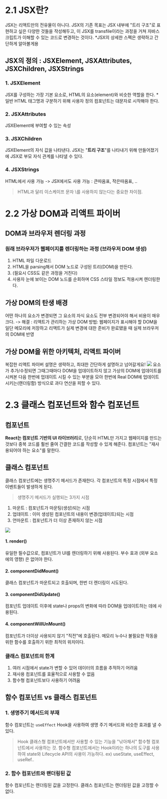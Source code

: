 # 2.1 JSX란?

JSX는 리액트만의 전유물이 아니다.
JSX의 기존 목표는 JSX 내부에 "트리 구조"로 표현하고 싶은 다양한 것들을 작성해두고, 이 JSX를 transfile이라는 과정을 거쳐 자바스크립트가 이해할 수 있는 코드로 변경하는 것이다.
\*JSX의 상세한 스펙은 생략하고 간단하게 알아볼게용

## JSX의 정의 : JSXElement, JSXAttributes, JSXChildren, JSXStrings

### 1. JSXElement

JSX를 구성하는 가장 기본 요소로, HTML의 요소(element)와 비슷한 역할을 한다. \*일반 HTML 태그명과 구분하기 위해 사용자 정의 컴포넌트는 대문자로 시작해야 한다.

### 2. JSXAttributes

JSXElement에 부여할 수 있는 속성

### 3. JSXChildren

JSXElement의 자식 값을 나타낸다. JSX는 "**트리 구조**"를 나타내기 위해 만들어졌기에 JSX로 부모 자식 관계를 나타낼 수 있다.

### 4. JSXStrings

HTML에서 사용 가능 -> JSX에서도 사용 가능 : 큰따옴표, 작은따옴표, ..

> HTML과 달리 이스케이프 문자 \를 사용하지 않는다는 중요한 차이점.

# 2.2 가상 DOM과 리액트 파이버

## DOM과 브라우저 렌더링 과정

### 원래 브라우저가 웹페이지를 렌더링하는 과정 (브라우저 DOM 생성)

1. HTML 파일 다운로드
2. HTML을 parsing해서 DOM 노드로 구성된 트리(DOM)을 만든다.
3. (필요시 CSS도 같은 과정을 거친다)
4. 사용자 눈에 보이는 DOM 노드를 순회하며 CSS 스타일 정보도 적용시켜 렌더링한다.

## 가상 DOM의 탄생 배경

어떤 하나의 요소가 변경되면 그 요소의 자식 요소도 전부 변경되어야 해서 비용이 매우 크다.
-> 해결 : 리액트가 관리하는 가상 DOM
방법: 웹페이지가 표시해야 할 DOM을 일단 메모리에 저장하고 리액트가 실제 변경에 대한 준비가 완료됐을 때 실제 브라우저의 DOM에 반영

## 가상 DOM을 위한 아키텍처, 리액트 파이버

복잡한 리액트 파이버 설명은 생략하고, 최대한 간단하게 설명하고 넘어갈게요!
![](https://velog.velcdn.com/images/ymj7250/post/56970a0a-fc48-46b0-b886-0b93f6d1a270/image.png)
요소가 추가/수정되면 그때그때마다 DOM을 업데이트하지 않고 가상의 DOM에 업데이트를 시켜본 다음 한번에 업데이트 시킬 수 있는 부분을 모아 한번에 Real DOM에 업데이트시키는(랜더링함) 방식으로 과다 연산을 피할 수 있다.

# 2.3 클래스 컴포넌트와 함수 컴포넌트

## 컴포넌트

**React는 컴포넌트 기반의 UI 라이브러리**로, 단순히 HTML만 가지고 웹페이지를 만드는 것보다 중복 코드를 훨씬 줄여 간결한 코드를 작성할 수 있게 해준다. 컴포넌트는 "재사용되어야 하는 요소"를 말한다.

## 클래스 컴포넌트

클래스 컴포넌트에는 생명주기 메서드가 존재한다. 각 컴포넌트의 특정 시점에서 특정 이벤트들이 발생하게 된다.

> 생명주기 메서드가 실행되는 3가지 시점

1. 마운트 : 컴포넌트가 마운팅(생성)되는 시점
2. 업데이트 : 이미 생성된 컴포넌트의 내용이 변경(업데이트)되는 시점
3. 언마운트 : 컴포넌트가 더 이상 존재하지 않는 시점

![](https://velog.velcdn.com/images/ymj7250/post/aed81f6d-399d-4d25-b7ab-3f08f0e49b79/image.png)

#### 1. render()

유일한 필수값으로, 컴포넌트가 UI를 렌더링하기 위해 사용된다. 부수 효과 (외부 요소에의 영향) 은 없어야 한다.

#### 2. componentDidMount()

클래스 컴포넌트가 마운트되고 호출되며, 한번 더 렌더링이 시도된다.

#### 3. componentDidUpdate()

컴포넌트 업데이트 이후에 state나 props의 변화에 따라 DOM을 업데이트하는 데에 사용된다.

#### 4. componentWillUnMount()

컴포넌트가 더이상 사용되지 않기 "직전"에 호출된다. 메모리 누수나 불필요한 작동을 위한 함수를 호출하기 위한 최적의 위치이다.

### 클래스 컴포넌트의 한계

1. 여러 시점에서 state가 변할 수 있어 데이터의 흐름을 추적하기 어려움
2. 재사용 컴포넌트를 효율적으로 사용할 수 없음
3. 함수형 컴포넌트보다 사용하기 어려움

## 함수 컴포넌트 vs 클래스 컴포넌트

### 1. 생명주기 메서드의 부재

함수 컴포넌트는 `useEffect` Hook을 사용하여 생명 주기 메서드와 비슷한 효과를 낼 수 있다.

> Hook
> 클래스형 컴포넌트에서만 사용할 수 있는 기능을 "낚아채서" 함수형 컴포넌트에서 사용하는 것.
> 함수형 컴포넌트에서는 Hook이라는 하나의 도구를 사용하여 state와 Lifecycle API의 사용이 가능하다.
> ex) useState, useEffect, useRef..

### 2. 함수 컴포넌트와 랜더링된 값

함수 컴포넌트는 렌더링된 값을 고정한다.
클래스 컴포넌트는 렌더링된 값을 고정할 수 없다.
